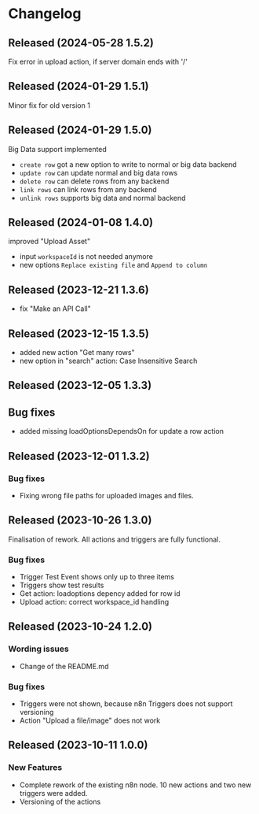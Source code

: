 # Changelog

## Released (2024-05-28 1.5.2)

Fix error in upload action, if server domain ends with '/'

## Released (2024-01-29 1.5.1)

Minor fix for old version 1

## Released (2024-01-29 1.5.0)

Big Data support implemented

- `create row` got a new option to write to normal or big data backend
- `update row` can update normal and big data rows
- `delete row` can delete rows from any backend
- `link rows` can link rows from any backend
- `unlink rows` supports big data and normal backend

## Released (2024-01-08 1.4.0)

improved "Upload Asset"

- input `workspaceId` is not needed anymore
- new options `Replace existing file` and `Append to column`

## Released (2023-12-21 1.3.6)

- fix "Make an API Call"

## Released (2023-12-15 1.3.5)

- added new action "Get many rows"
- new option in "search" action: Case Insensitive Search

## Released (2023-12-05 1.3.3)

## Bug fixes

- added missing loadOptionsDependsOn for update a row action

## Released (2023-12-01 1.3.2)

### Bug fixes

- Fixing wrong file paths for uploaded images and files.

## Released (2023-10-26 1.3.0)

Finalisation of rework. All actions and triggers are fully functional.

### Bug fixes

- Trigger Test Event shows only up to three items
- Triggers show test results
- Get action: loadoptions depency added for row id
- Upload action: correct workspace_id handling

## Released (2023-10-24 1.2.0)

### Wording issues

- Change of the README.md

### Bug fixes

- Triggers were not shown, because n8n Triggers does not support versioning
- Action "Upload a file/image" does not work

## Released (2023-10-11 1.0.0)

### New Features

- Complete rework of the existing n8n node. 10 new actions and two new triggers were added.
- Versioning of the actions
